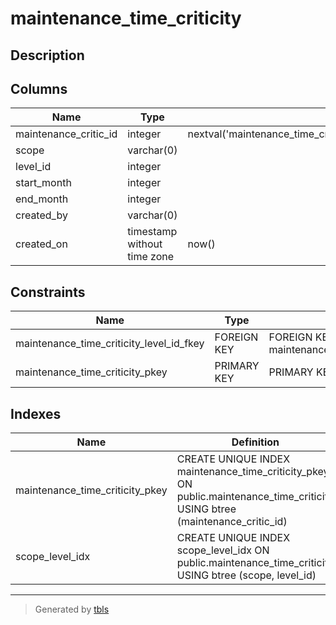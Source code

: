 # maintenance_time_criticity

## Description

## Columns

| Name                  | Type                        | Default                                                                   | Nullable | Children | Parents                                             | Comment |
| --------------------- | --------------------------- | ------------------------------------------------------------------------- | -------- | -------- | --------------------------------------------------- | ------- |
| maintenance_critic_id | integer                     | nextval('maintenance_time_criticity_maintenance_critic_id_seq'::regclass) | false    |          |                                                     |         |
| scope                 | varchar(0)                  |                                                                           | false    |          |                                                     |         |
| level_id              | integer                     |                                                                           | false    |          | [maintenance_level_meta](maintenance_level_meta.md) |         |
| start_month           | integer                     |                                                                           | false    |          |                                                     |         |
| end_month             | integer                     |                                                                           | false    |          |                                                     |         |
| created_by            | varchar(0)                  |                                                                           | false    |          |                                                     |         |
| created_on            | timestamp without time zone | now()                                                                     | true     |          |                                                     |         |

## Constraints

| Name                                     | Type        | Definition                                                                     |
| ---------------------------------------- | ----------- | ------------------------------------------------------------------------------ |
| maintenance_time_criticity_level_id_fkey | FOREIGN KEY | FOREIGN KEY (level_id) REFERENCES maintenance_level_meta(maintenance_level_id) |
| maintenance_time_criticity_pkey          | PRIMARY KEY | PRIMARY KEY (maintenance_critic_id)                                            |

## Indexes

| Name                            | Definition                                                                                                                   |
| ------------------------------- | ---------------------------------------------------------------------------------------------------------------------------- |
| maintenance_time_criticity_pkey | CREATE UNIQUE INDEX maintenance_time_criticity_pkey ON public.maintenance_time_criticity USING btree (maintenance_critic_id) |
| scope_level_idx                 | CREATE UNIQUE INDEX scope_level_idx ON public.maintenance_time_criticity USING btree (scope, level_id)                       |

---

> Generated by [tbls](https://github.com/k1LoW/tbls)
